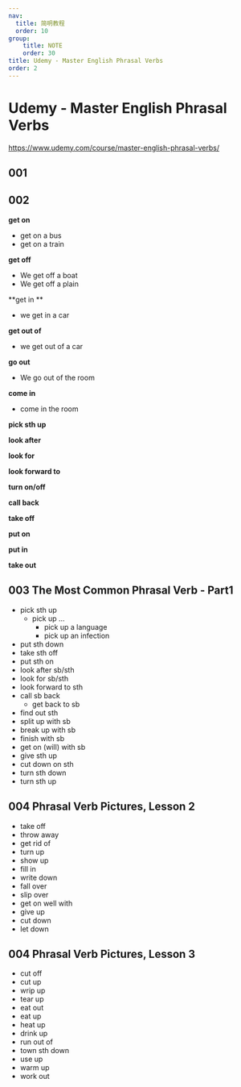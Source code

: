 ```yaml
---
nav:
  title: 简明教程
  order: 10
group:
	title: NOTE
	order: 30
title: Udemy - Master English Phrasal Verbs
order: 2
---
```


# Udemy - Master English Phrasal Verbs

https://www.udemy.com/course/master-english-phrasal-verbs/

## 001

## 002

**get on**

- get on a bus
- get on a train

**get off**

- We get off a boat
- We get off a plain

**get in **

- we get in a car

**get out of**

- we get out of a car

**go out**

- We go out of the room

**come in**

- come in the room

**pick sth up**

**look after**

**look for**

**look forward to**

**turn on/off**

**call back**

**take off**

**put on**

**put in**

**take out**

## 003  The Most Common Phrasal Verb - Part1

- pick sth up
  - pick up ...
    - pick up a language
    - pick up an infection
- put sth down
- take sth off
- put sth on
- look after sb/sth
- look for sb/sth
- look forward to sth
- call sb back
  - get back to sb
- find out sth
- split up with sb
- break up with sb
- finish with sb
- get on (will) with sb
- give sth up
- cut down on sth
- turn sth down
- turn sth up

## 004 Phrasal Verb Pictures, Lesson 2

- take off
- throw away
- get rid of
- turn up
- show up
- fill in
- write down
- fall over
- slip over
- get on well with
- give up
- cut down
- let down

## 004 Phrasal Verb Pictures, Lesson 3

- cut off
- cut up
- wrip up
- tear up 
- eat out
- eat up
- heat up
- drink up
- run out of
- town sth down
- use up
- warm up
- work out
